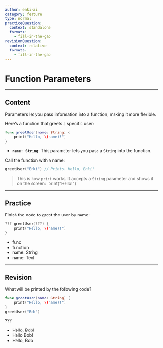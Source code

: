 ```yaml
---
author: enki-ai
category: feature
type: normal
practiceQuestion:
  context: standalone
  formats:
    - fill-in-the-gap
revisionQuestion:
  context: relative
  formats:
    - fill-in-the-gap
---
```


# Function Parameters

---
## Content

Parameters let you pass information into a function, making it more flexible.

Here's a function that greets a specific user:

```swift
func greetUser(name: String) {
    print("Hello, \(name)!")
}
```

- **`name: String`**: This parameter lets you pass a `String` into the function.

Call the function with a name:

```swift
greetUser("Enki") // Prints: Hello, Enki!
```

> This is how `print` works. It accepts a `String` parameter and shows it on the screen: `print("Hello!")

---
## Practice

Finish the code to greet the user by name:

```swift
??? greetUser(???) {
    print("Hello, \(name)!")
}
```

- func
- function
- name: String
- name: Text

---
## Revision

What will be printed by the following code?

```swift
func greetUser(name: String) {
    print("Hello, \(name)!")
}
greetUser("Bob")
```

???

- Hello, Bob!
- Hello Bob!
- Hello, Bob
